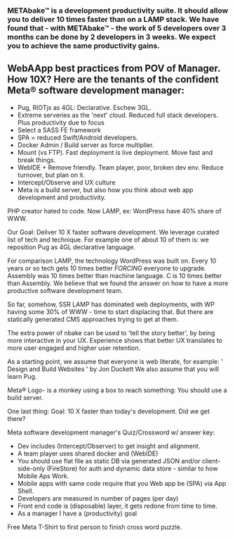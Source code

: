 
### METAbake&trade; is a development productivity suite. It should allow you to deliver 10 times faster than on a LAMP stack. We have found that - with METAbake&trade; - the work of 5 developers over 3 months can be done by 2 developers in 3 weeks. We expect you to achieve the same productivity gains.



## WebAApp best practices from POV of Manager. How 10X? Here are the tenants of the confident Meta&reg; software development manager:
- Pug, RIOTjs as 4GL: Declarative. Eschew 3GL.
- Extreme serveries as the 'next' cloud. Reduced full stack developers. Plus productivity due to focus
- Select a SASS FE framework
- SPA = reduced Swift/Android developers.
- Docker Admin / Build server as force multiplier.
- Mount (vs FTP). Fast deployment is live deployment. Move fast and break things.
- WebIDE + Remove friendly. Team player, poor, broken dev env. Reduce turnover, but plan on it.
- Intercept/Observe and UX culture
- Meta is a build server, but also how you think about web app development and productivity.

PHP creator hated to code. Now LAMP, ex: WordPress have 40% share of WWW.

<!-- story -->
Our Goal: Deliver 10 X faster software development.
We leverage curated list of tech and technique. For example one of about 10 of them is: we reposition Pug as 4GL declarative language.

For comparison LAMP, the technology WordPress was built on. Every 10 years or so tech gets 10 times better *FORCING* everyone to upgrade. Assembly was 10 times better than machine language. C is 10 times better than Assembly. We believe that we found the answer on how to have a more productive software development team.

So far, somehow, SSR LAMP has dominated web deployments, with WP having some 30% of WWW - time to start displacing that. But there are statically generated CMS approaches trying to get at them.

The extra power of nbake can be used to 'tell the story better', by being more interactive in your UX. Experience shows that better UX translates to more user engaged and higher user retention.

As a starting point, we assume that everyone is web literate, for example:
' Design and Build Websites ' by Jon Duckett
We also assume that you will learn Pug.

Meta&reg; Logo- is a monkey using a box to reach something: You should use a build server.
<!-- end story -->


One last thing:
Goal: 10 X faster than today's development.
Did we get there?


Meta software development manager's Quiz/Crossword w/ answer key:
- Dev includes (Intercept/Observer) to get insight and alignment.
- A team player uses shared docker and (WebIDE)
- You should use flat file as static DB via generated JSON and/or client-side-only (FireStore) for auth and dynamic data store - similar to how Mobile Aps Work.
- Mobile apps with same code require that you Web app be (SPA) via App Shell.
- Developers are measured in number of pages (per day)
- Front end code is (disposable) layer, it gets redone from time to time.
- As a manager I have a (productivity) goal

Free Meta T-Shirt to first person to finish cross word puzzle.
